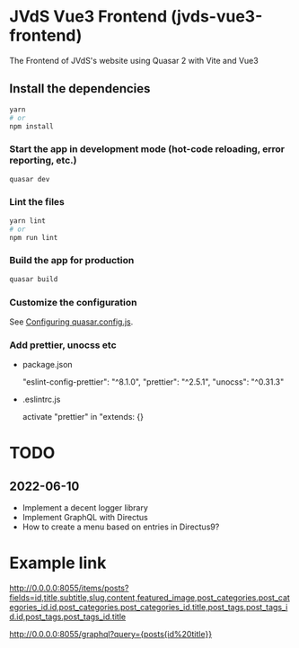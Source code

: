 # JVdS Vue3 Frontend (jvds-vue3-frontend)

The Frontend of JVdS's website using Quasar 2 with Vite and Vue3

## Install the dependencies

```bash
yarn
# or
npm install
```

### Start the app in development mode (hot-code reloading, error reporting, etc.)

```bash
quasar dev
```

### Lint the files

```bash
yarn lint
# or
npm run lint
```

### Build the app for production

```bash
quasar build
```

### Customize the configuration

See [Configuring quasar.config.js](https://v2.quasar.dev/quasar-cli-vite/quasar-config-js).

### Add prettier, unocss etc

- package.json

  "eslint-config-prettier": "^8.1.0",
  "prettier": "^2.5.1",
  "unocss": "^0.31.3"

- .eslintrc.js

  activate "prettier" in "extends: {}

# TODO

## 2022-06-10

- Implement a decent logger library
- Implement GraphQL with Directus
- How to create a menu based on entries in Directus9?


# Example link
http://0.0.0.0:8055/items/posts?fields=id,title,subtitle,slug,content,featured_image,post_categories.post_categories_id.id,post_categories.post_categories_id.title,post_tags.post_tags_id.id,post_tags.post_tags_id.title

http://0.0.0.0:8055/graphql?query={posts{id%20title}}